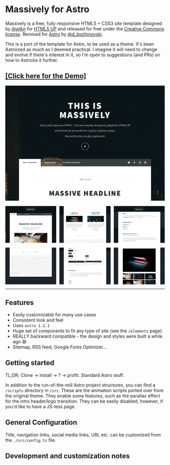 # Massively for Astro

Massively is a free, fully responsive HTML5 + CSS3 site template designed by [@ajlkn](https://twitter.com/ajlkn) for
[HTML5 UP](https://html5up.net) and released for free under the [Creative Commons license](https://html5up.net/license).
Remixed for [Astro](https://astro.build) by [@d_bozhinovski](https://twitter.com/d_bozhinovski).

This is a port of the template for Astro, to be used as a theme. It's been Astroized as much as I deemed practical. I
imagine it will need to change and evolve if there's interest in it, so I'm open to suggestions (and PRs) on how to
Astroize it further.

## [\[Click here for the Demo\]](https://astro-massively.darko.io)

![intro.png](./intro.png)

<div style="display: flex; justify-content: space-between; padding-bottom: 15px;">
  <img style="width: 32%;" src="./heading.png" />
  <img style="width: 32%;" src="./posts.png" />
  <img style="width: 32%;" src="./typography.png" />
</div>
<div style="display: flex; justify-content: space-between;">
  <img style="width: 32%;" src="./footer.png" />
  <img style="width: 32%;" src="./buttons.png" />
  <img style="width: 32%;" src="./image-grid.png" />
</div>

---

## Features

- Easily customizable for many use cases
- Consistent look and feel
- Uses `astro 1.2.1`
- Huge set of components to fit any type of site (see the `/elements` page)
- REALLY backward compatible - the design and styles were built a while ago :sweat_smile:
- Sitemap, RSS feed, Google Fonts Optimizer...

## Getting started

TL;DR; Clone -> install -> ? -> profit. Standard Astro stuff.

In addition to the run-of-the-mill Astro project structures, you can find a `/scripts` directory in `/src`. These are
the animation scripts ported over from the original theme. They enable some features, such as the parallax effect for
the intro header/logo transition. They can be easily disabled, however, if you'd like to have a JS-less page.

## General Configuration

Title, navigation links, social media links, URL etc. can be customized from the `./src/config.ts` file.

## Development and customization notes
